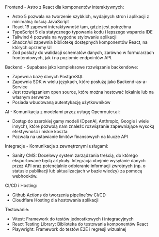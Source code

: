 Frontend - Astro z React dla komponentów interaktywnych:

- Astro 5 pozwala na tworzenie szybkich, wydajnych stron i aplikacji z minimalną ilością JavaScript
- React 19 zapewni interaktywność tam, gdzie jest potrzebna
- TypeScript 5 dla statycznego typowania kodu i lepszego wsparcia IDE
- Tailwind 4 pozwala na wygodne stylowanie aplikacji
- Shadcn/ui zapewnia bibliotekę dostępnych komponentów React, na których oprzemy UI
- Zod posłuży do walidacji schematów danych, zarówno w formularzach frontendowych, jak i na poziomie endpointów API.

Backend - Supabase jako kompleksowe rozwiązanie backendowe:

- Zapewnia bazę danych PostgreSQL
- Zapewnia SDK w wielu językach, które posłużą jako Backend-as-a-Service
- Jest rozwiązaniem open source, które można hostować lokalnie lub na własnym serwerze
- Posiada wbudowaną autentykację użytkowników

AI - Komunikacja z modelami przez usługę Openrouter.ai:

- Dostęp do szerokiej gamy modeli (OpenAI, Anthropic, Google i wiele innych), które pozwolą nam znaleźć rozwiązanie zapewniające wysoką efektywność i niskie koszta
- Pozwala na ustawianie limitów finansowych na klucze API

Integracje - Komunikacja z zewnętrznymi usługami:

- Sanity CMS: Docelowy system zarządzania treścią, do którego eksportowane będą artykuły. Integracja obejmie wysyłanie danych przez API oraz potencjalnie odbieranie informacji zwrotnych (np. o statusie publikacji lub aktualizacjach w bazie wiedzy) za pomocą webhooków.

CI/CD i Hosting:

- Github Actions do tworzenia pipeline’ów CI/CD
- Cloudflare Hosting dla hostowania aplikacji

Testowanie:

- Vitest: Framework do testów jednostkowych i integracyjnych
- React Testing Library: Biblioteka do testowania komponentów React
- Playwright: Framework do testów E2E i regresji wizualnej
